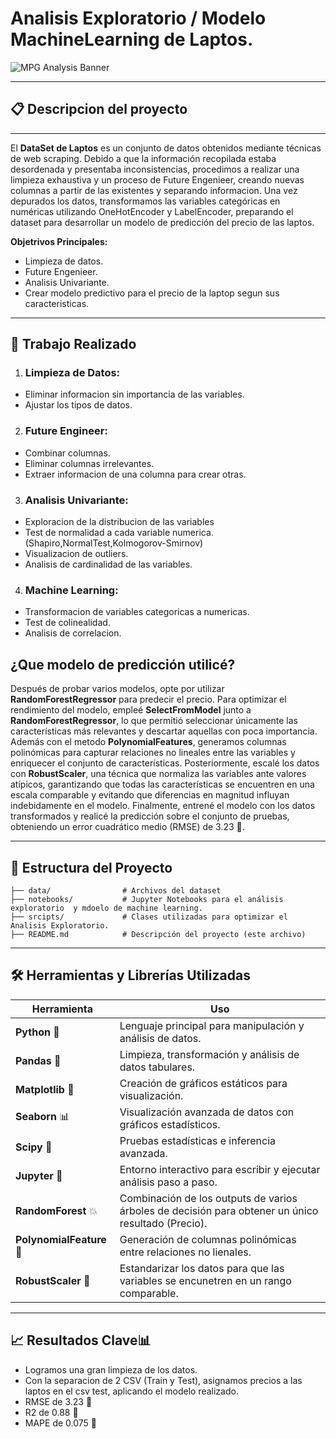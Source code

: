 # Analisis Exploratorio / Modelo MachineLearning de Laptos.
![MPG Analysis Banner](https://tecladoschulos.com/wp-content/uploads/marcas-de-ordenadores.jpg)

---

## 📋 Descripcion del proyecto

---

El **DataSet de Laptos** es un conjunto de datos obtenidos mediante técnicas de web scraping. Debido a que la información recopilada estaba desordenada y presentaba inconsistencias, procedimos a realizar una limpieza exhaustiva y un proceso de Future Engenieer, creando nuevas columnas a partir de las existentes y separando informacion. Una vez depurados los datos, transformamos las variables categóricas en numéricas utilizando OneHotEncoder y LabelEncoder, preparando el dataset para desarrollar un modelo de predicción del precio de las laptos.

**Objetrivos Principales:**
- Limpieza de datos.
- Future Engenieer.
- Analisis Univariante.
- Crear modelo predictivo para el precio de la laptop segun sus caracteristicas.

---
## 🚀 Trabajo Realizado

1. ### **Limpieza de Datos:**
 - Eliminar informacion sin importancia de las variables.
 - Ajustar los tipos de datos.

2. ### **Future Engineer:**
 - Combinar columnas.
 - Eliminar columnas irrelevantes.
 - Extraer informacion de una columna para crear otras.

3. ### **Analisis Univariante:**
 - Exploracion de la distribucion de las variables
 - Test de normalidad a cada variable numerica. (Shapiro,NormalTest,Kolmogorov-Smirnov)
 - Visualizacion de outliers.
 - Analisis de cardinalidad de las variables.

4. ### **Machine Learning:**
 - Transformacion de variables categoricas a numericas.
 - Test de colinealidad.
 - Analisis de correlacion.

## **¿Que modelo de predicción utilicé?**

Después de probar varios modelos, opte por utilizar **RandomForestRegressor** para predecir el precio. Para optimizar el rendimiento del modelo, empleé **SelectFromModel** junto a **RandomForestRegressor**, lo que permitió seleccionar únicamente las características más relevantes y descartar aquellas con poca importancia. Además con el metodo **PolynomialFeatures**, generamos columnas polinómicas para capturar relaciones no lineales entre las variables y enriquecer el conjunto de características. Posteriormente, escalé los datos con **RobustScaler**, una técnica que normaliza las variables ante valores atípicos, garantizando que todas las características se encuentren en una escala comparable y evitando que diferencias en magnitud influyan indebidamente en el modelo. Finalmente, entrené el modelo con los datos transformados y realicé la predicción sobre el conjunto de pruebas, obteniendo un error cuadrático medio (RMSE) de 3.23 🚀.

---

 ## 📂 Estructura del Proyecto  

```plaintext
├── data/                # Archivos del dataset  
├── notebooks/           # Jupyter Notebooks para el análisis exploratorio  y mdoelo de machine learning.
├── srcipts/             # Clases utilizadas para optimizar el Analisis Exploratorio.
├── README.md            # Descripción del proyecto (este archivo)  
```

---

## 🛠️ Herramientas y Librerías Utilizadas  

| Herramienta      | Uso                                                                 |
|------------------|---------------------------------------------------------------------|
| **Python** 🐍            | Lenguaje principal para manipulación y análisis de datos.         |
| **Pandas** 🐼            | Limpieza, transformación y análisis de datos tabulares.           |
| **Matplotlib** 🎨        | Creación de gráficos estáticos para visualización.                |
| **Seaborn** 📊           | Visualización avanzada de datos con gráficos estadísticos.         |
| **Scipy** 🔬             | Pruebas estadísticas e inferencia avanzada.                       |
| **Jupyter** 📓           | Entorno interactivo para escribir y ejecutar análisis paso a paso.|
|**RandomForest** 💥       | Combinación de los outputs de varios árboles de decisión para obtener un único resultado (Precio).|
|**PolynomialFeature** 🐙  |Generación de columnas polinómicas entre relaciones no lienales.|
|**RobustScaler** 💪       | Estandarizar los datos para que las variables se encunetren en un rango comparable.|

---

## 📈 **Resultados Clave**📊 
 - Logramos una gran limpieza de los datos.
 - Con la separacion de 2 CSV (Train y Test), asignamos precios a las laptos en el csv test, aplicando el modelo realizado.
 - RMSE de 3.23 🚀
 - R2 de 0.88 🚀
 - MAPE de 0.075 🚀

```